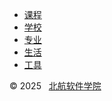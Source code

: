 - [课程](course/)
- [学校](school/)
- [专业](technical/)
- [生活](life/)
- [工具](tool/)

<footer class="sidebar-footer">
    &copy; 2025 &nbsp;
    <a target="_blank", href="https://soft.buaa.edu.cn">北航软件学院</a>
</footer>